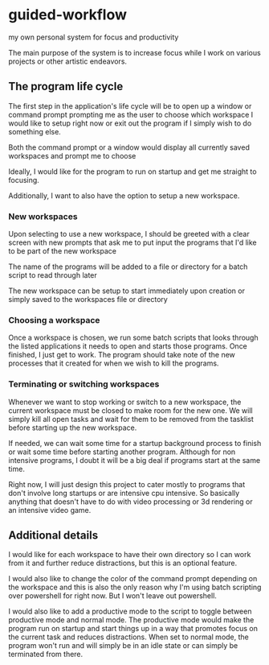 # guided-workflow

my own personal system for focus and productivity

The main purpose of the system is to increase focus while I work on various projects or other artistic endeavors.

## The program life cycle

The first step in the application's life cycle will be to open up a window or command prompt prompting me as the user to
choose which workspace I would like to setup right now or exit out the program if I simply wish to do something else.

Both the command prompt or a window would display all currently saved workspaces and prompt me to choose

Ideally, I would like for the program to run on startup and get me straight to focusing.

Additionally, I want to also have the option to setup a new workspace.

### New workspaces

Upon selecting to use a new workspace, I should be greeted with a clear screen with new prompts that ask me to put input the
programs that I'd like to be part of the new workspace

The name of the programs will be added to a file or directory for a batch script to read through later

The new workspace can be setup to start immediately upon creation or simply saved to the workspaces file or directory

### Choosing a workspace

Once a workspace is chosen, we run some batch scripts that looks through the listed applications it needs to open and starts those
programs. Once finished, I just get to work. The program should take note of the new processes that it created for when we
wish to kill the programs.

### Terminating or switching workspaces

Whenever we want to stop working or switch to a new workspace, the current workspace must be closed to make room for the
new one. We will simply kill all open tasks and wait for them to be removed from the tasklist before starting up the
new workspace.

If needed, we can wait some time for a startup background process to finish or wait some time before starting
another program. Although for non intensive programs, I doubt it will be a big deal if programs start at the same time.

Right now, I will just design this project to cater mostly to programs that don't involve long startups or are intensive
cpu intensive. So basically anything that doesn't have to do with video processing or 3d rendering or an intensive video game.

## Additional details

I would like for each workspace to have their own directory so I can work from it and further reduce distractions, but this is
an optional feature.

I would also like to change the color of the command prompt depending on the workspace and this is also the only reason why
I'm using batch scripting over powershell for right now. But I won't leave out powershell.

I would also like to add a productive mode to the script to toggle between productive mode and normal mode. The productive
mode would make the program run on startup and start things up in a way that promotes focus on the current task and
reduces distractions. When set to normal mode, the program won't run and will simply be in an idle state or can simply
be terminated from there.
